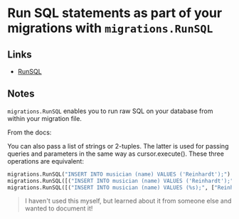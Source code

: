 # Run SQL statements as part of your migrations with `migrations.RunSQL` 

## Links 

- [RunSQL](https://docs.djangoproject.com/en/5.0/ref/migration-operations/#runsql)

## Notes 

`migrations.RunSQL` enables you to run raw SQL on your database from within your migration file. 

From the docs: 

You can also pass a list of strings or 2-tuples. The latter is used for passing queries and parameters in the same way as cursor.execute(). These three operations are equivalent:

```py
migrations.RunSQL("INSERT INTO musician (name) VALUES ('Reinhardt');")
migrations.RunSQL([("INSERT INTO musician (name) VALUES ('Reinhardt');", None)])
migrations.RunSQL([("INSERT INTO musician (name) VALUES (%s);", ["Reinhardt"])])
```

> I haven't used this myself, but learned about it from someone else and wanted to document it! 

